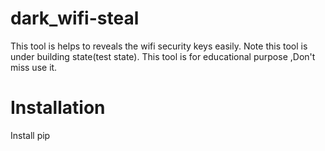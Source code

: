 # dark_wifi-steal
This tool is helps to reveals the wifi security keys easily. Note this tool is under building state(test state). This tool is for educational purpose ,Don't miss use it.
# Installation
Install pip
